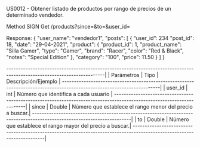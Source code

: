 
US0012 - Obtener listado de productos por rango de precios de un determinado vendedor.

Method      SIGN 
Get         /products?since=&to=&user_id=

Response:
{
    "user_name": "vendedor1",
    "posts": [
        {
            “user_id”: 234
            "post_id": 18,
            "date": "29-04-2021",
            "product": {
                "product_id": 1,
                "product_name": "Silla Gamer",
                "type": "Gamer",
                "brand": "Racer",
                "color": "Red & Black",
                "notes": "Special Edition"
            },
            "category": "100",
            "price": 11.50
        }
    ]
}

-----------------------------------------------------------------------------------------------------------------------|
|   Parámetros         |             Tipo          |            Descripción/Ejemplo                                    |
-----------------------------------------------------------------------------------------------------------------------|
|   user_id            |             int           |           Número que identifica a cada usuario                    |
-----------------------------------------------------------------------------------------------------------------------|
|   since              |             Double        |           Número que establece el rango menor del precio a buscar.|
-----------------------------------------------------------------------------------------------------------------------|
|   to                 |             Double        |           Número que establece el rango mayor del precio a buscar.|
-----------------------------------------------------------------------------------------------------------------------|

